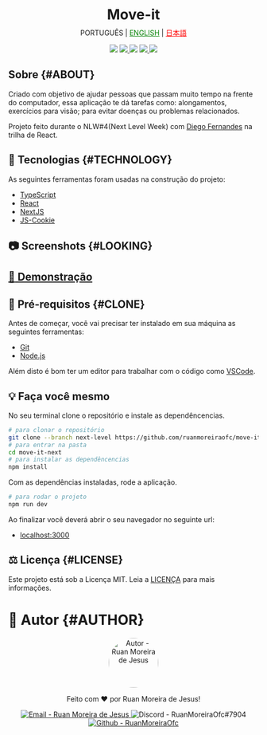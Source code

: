 <h1 style="text-align: center">Move-it</h1>

<p style="margin-top: -10px;text-align: center">
  <a>PORTUGUÊS</a>
  |
  <a href="README.md" style="color: green">ENGLISH</a>
  |
  <a href="#README_JAPANESE.md" style="color: red">日本語</a>
</p>

<p style="text-align: center">
    <img src="https://img.shields.io/github/languages/count/ruanmoreiraofc/move-it-next?label=Linguagens&style=for-the-badge">
    <a href="#CLONE">
        <img src="https://img.shields.io/github/repo-size/ruanmoreiraofc/move-it-next?label=Git%20Clone&style=for-the-badge">
    </a>
    <img src="https://img.shields.io/github/languages/code-size/ruanmoreiraofc/move-it-next?label=C%C3%B3digo&style=for-the-badge">
    <a href="#LICENSE">
        <img src="https://img.shields.io/github/license/ruanmoreiraofc/move-it-next?label=Licen%C3%A7a&style=for-the-badge">
    </a>
    <a href="https://github.com/ruanmoreiraofc/move-it-next/issues?q=is%3Aopen">
        <img src="https://img.shields.io/github/issues/ruanmoreiraofc/move-it-next?style=for-the-badge">
    </a>
</p>

## Sobre {#ABOUT}

Criado com objetivo de ajudar pessoas que passam muito tempo na frente do computador, essa aplicação te dá tarefas como: alongamentos, exercícios para visão; para evitar doenças ou problemas relacionados.

Projeto feito durante o NLW#4(Next Level Week) com <a href="https://github.com/diego3g" title="CTO da Rocketseat">Diego Fernandes</a> na trilha de React.

## :triangular_ruler: Tecnologias {#TECHNOLOGY}

As seguintes ferramentas foram usadas na construção do projeto:

- [TypeScript](https://www.typescriptlang.org/)
- [React](https://reactjs.org/)
- [NextJS](https://nextjs.org/)
- [JS-Cookie](https://github.com/js-cookie/js-cookie)

## :camera: Screenshots {#LOOKING}

## [:eyes: Demonstração](https://move-it-lac.vercel.app/)

## :electric_plug: Pré-requisitos {#CLONE}

Antes de começar, você vai precisar ter instalado em sua máquina as seguintes ferramentas:

- [Git](https://git-scm.com)
- [Node.js](https://nodejs.org/en/)

Além disto é bom ter um editor para trabalhar com o código como [VSCode](https://code.visualstudio.com/).

## :bulb: Faça você mesmo

No seu terminal clone o repositório e instale as dependêncencias.

```bash
# para clonar o repositório
git clone --branch next-level https://github.com/ruanmoreiraofc/move-it-next.git
# para entrar na pasta
cd move-it-next
# para instalar as dependêncencias
npm install
```

Com as dependências instaladas, rode a aplicação.

```bash
# para rodar o projeto
npm run dev
```

Ao finalizar você deverá abrir o seu navegador no seguinte url:
- [localhost:3000](http://localhost:3000)

## :balance_scale: Licença {#LICENSE}

Este projeto está sob a Licença MIT. Leia a [LICENÇA](LICENSE) para mais informações.

# :boy: Autor {#AUTHOR}
<div style="text-align: center">
  <p>
    <img
      alt="Autor - Ruan Moreira de Jesus"
      title="Ruan Moreira de Jesus"
      style="border-radius: 50%; width: 100px"
      src="http://github.com/ruanmoreiraofc.png">
  </p>

  Feito com :heart: por Ruan Moreira de Jesus!

  <a href="mailto:ruanmoreiraofc@hotmail.com" title="Entre em contato" target="_blank">
    <img alt="Email - Ruan Moreira de Jesus"
      src="https://img.shields.io/badge/Email--$?style=social&logo=microsoft-outlook" >
  </a>

  <span>
    <img
      alt="Discord - RuanMoreiraOfc#7904"
      title="RuanMoreiraOfc#7904"
      src="https://img.shields.io/badge/Discord--$?style=social&logo=discord" >
  </span>

  <a href="https://github.com/ruanmoreiraofc" title="Meu Github" target="_blank">
    <img
      alt="Github - RuanMoreiraOfc"
      src="https://img.shields.io/github/followers/ruanmoreiraofc?style=social">
  </a>
</div>